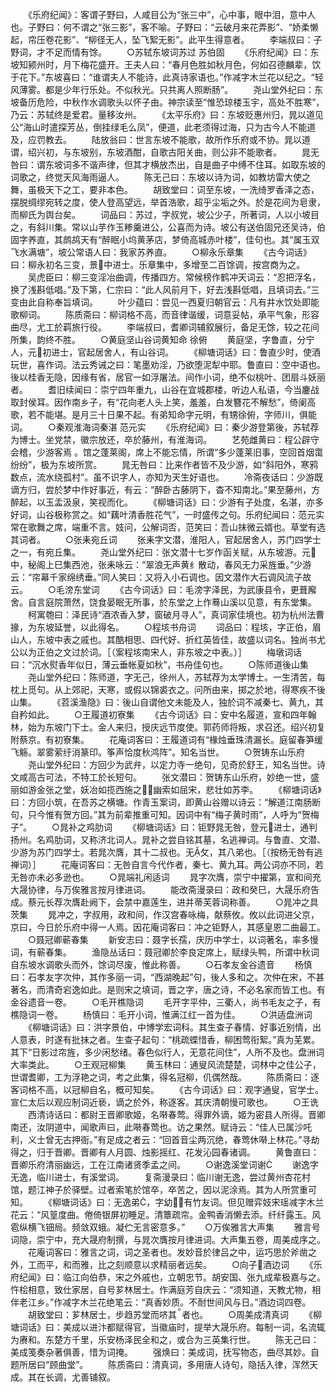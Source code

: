 <!-- { "loadSidebar": true } -->
　　《乐府纪闻》：客谓子野曰，人咸目公为“张三中”，心中事，眼中泪，意中人也。子野曰：何不谓之“张三影”，客不喻。子野曰：“云破月来花弄影”、“娇柔懒起，帘压卷花影”、“柳径无人，坠飞絮无影”。此平生得意者。
　　李端叔曰：子野词，才不足而情有馀。
　　○苏轼东坡词苏过  苏伯固
　　《乐府纪闻》曰：东坡知颍州时，月下梅花盛开。王夫人曰：“春月色胜如秋月色，何如召德麟辈，饮于花下。”东坡喜曰：“谁谓夫人不能诗，此真诗家语也。”作减字木兰花以纪之。“轻风薄雾。都是少年行乐处。不似秋光。只共离人照断肠”。
　　尧山堂外纪曰：东坡备历危险，中秋作水调歌头以怀子由。神宗读至“惟恐琼楼玉宇，高处不胜寒”，乃云：苏轼终是爱君。量移汝州。
　　《太平乐府》曰：东坡贬惠州归，晁以道见公“海山时遣探芳丛，倒挂绿毛么凤”，便道，此老须得过海，只为古今人不能道及，应罚教去。
　　陆放翁曰：世言东坡不能歌，故所作乐府或不协。晁以道谓，绍兴初，与东坡别，东坡酒酣，自歌古阳关曲，则公非不能歌者。
　　晁无咎曰：谓东坡词多不谐声律，但其才横放杰出，自是曲子中缚不住耳。如取东坡的词歌之，终觉天风海雨逼人。
　　陈无己曰：东坡以诗为词，如教坊雷大使之舞，虽极天下之工，要非本色。
　　胡致堂曰：词至东坡，一洗绮罗香泽之态，摆脱绸缪宛转之度，使人登高望远，举首浩歌，超乎尘垢之外。於是花间为皂隶，而柳氏为舆台矣。
　　词品曰：苏过，字叔党，坡公少子，所著词，人以小坡目之，有斜川集。常以山芋作玉糁羹进公，公喜而为诗。坡公有送伯固兄还吴诗，伯固字养直，其鹧鸪天有“醉眠小坞黄茅店，梦倚高城赤叶楼”，佳句也。其“属玉双飞水满塘”，坡公常语人曰：我家苏养直。
　　○柳永乐章集
　　《古今词话》曰：柳永初名三变，景中进士。乐章集中，多增至二百馀调，按宫商为之。
　　吴虎臣曰：柳三变淫冶曲调，传播四方。常候榜作鹤冲天词云：“忍把浮名，换了浅斟低唱。”及下第，仁宗曰：“此人风前月下，好去浅斟低唱，且填词去。”三变由此自称奉旨填词。
　　叶少蕴曰：尝见一西夏归朝官云：凡有井水饮处即能歌柳词。
　　陈质斋曰：柳词格不高，而音律谐缓，词意妥帖，承平气象，形容曲尽，尤工於羁旅行役。
　　李端叔曰，耆卿词辅叙展衍，备足无馀，较之花间所集，韵终不胜。
　　○黄庭坚山谷词黄知命  徐俯
　　黄庭坚，字鲁直，分宁人，元初进士，官起居舍人，有山谷词。
　　《柳塘词话》曰：鲁直少时，使酒玩世，喜作词。法云秀诫之曰：笔墨劝淫，乃欲堕泥犁中耶。鲁直曰：空中语也。後以桂香无隐，因缘有省，居官一如浮屠法。间作小词，绝不似桃叶、团扇斗妖丽者。
　　耆旧续闻曰：崇宁四年重九，山谷在宜城郡楼，听边人私语，今当鏖战取封侯耳。因作南乡子，有“花向老人头上笑，羞羞，白发簪花不解愁”，倚阑高歌，若不能堪。是月三十日果不起。有弟知命字元明，有甥徐俯，字师川，俱能词。
　　○秦观淮海词秦湛  范元实
　　《乐府纪闻》曰：秦少游登第後，苏轼荐为博士。坐党禁，徽宗放还，卒於藤州，有淮海词。
　　艺苑雌黄曰：程公辟守会稽，少游客焉  。馆之蓬莱阁，席上不能忘情，所谓“多少蓬莱旧事，空回首烟霭纷纷”，极为东坡所赏。
　　晁无咎曰：比来作者皆不及少游，如“斜阳外，寒鸦数点，流水绕孤村”。虽不识字人，亦知为天生好语也。
　　冷斋夜话曰：少游既谪方归，尝於梦中作好事近，有云：“醉卧古藤阴下，杳不知南北。”果至藤州，方醉起，以玉盂汲泉，笑视而化。
　　《柳塘词话》曰：少游有子处度，名湛，亦多好词，山谷极称赏之。如“藕叶清香胜花气”，一时盛传之句。乐府纪闻曰：范元实常在歌舞之席，端重不言。妓问，公解词否，范笑曰：吾山抹微云婿也。草堂有选其词者。
　　○张耒宛丘词
　　张耒字文潜，淮阳人，官起居舍人，苏门四学士之一，有宛丘集。
　　尧山堂外纪曰：张文潜十七岁作函关赋，从东坡游。元中，秘阁上巳集西池，张耒咏云：“翠浪无声黄纟散动，春风无力采旌垂。”少游云：“帘幕千家绵绣垂。”同人笑曰：又将入小石调也。因文潜作大石调风流子故云。
　　○毛滂东堂词
　　《古今词话》曰：毛滂字泽民，为武康县令，更葺廨舍。自言庭院萧然，饶食晏眠无所事，於东堂之上作蓦山溪以见意，有东堂集。
　　柯寓匏曰：泽民诗“酒浓香入梦，窗破月寻人”，真词家佳境也。初为杭州法曹掾，为东坡延誉，以此得名。
　　○程垓书舟词
　　词品曰：程垓，字正伯，眉山人，东坡中表之戚也。其酷相思、四代好、折红英皆佳，故盛以词名。独尚书尤公以为正伯之文过於词。［（案程垓南宋人，非东坡之中表。）］
　　梅墩词话曰：“沉水熨香年似日，薄云垂帐夏如秋”，书舟佳句也。
　　○陈师道後山集
　　尧山堂外纪曰：陈师道，字无己，徐州人，苏轼荐为太学博士。一生清苦，每枕上觅句。从上郊祀，天寒，或假以锦裘衣之。问所由来，掷之於地，得寒疾不後山集。
　　《苕溪渔隐》曰：後山自谓他文未能及人，独於词不减秦七、黄九，其自矜如此。
　　○王履道初寮集
　　《古今词话》曰：安中名履道，宣和四年翰林，始为东坡门下士。金人来归，授庆远节度使。郭药师将叛，求召还。绍兴初复附蔡京。有初寮集。
　　花庵词客曰：王履道词有“椽烛垂珠清漏长。庭留春笋缓飞觞。翠雾萦纡消篆印。筝声恰度秋鸿阵”。知名当世。
　　○贺铸东山乐府
　　尧山堂外纪曰：方回少为武弁，以定力寺一绝句，见奇於舒王，知名当世。诗文咸高古可法，不特工於长短句。
　　张文潜曰：贺铸东山乐府，妙绝一世，盛丽如游金张之堂，妖冶如揽西施之，幽索如屈宋，悲壮如苏李。
　　《柳塘词话》曰：方回小筑，在吾苏之横塘。作青玉案词，即黄山谷赠以诗云：“解道江南肠断句，只今惟有贺方回。”其为前辈推重可知。因词中有“梅子黄时雨”，人呼为“贺梅子”。
　　○晁补之鸡肋词
　　《柳塘词话》曰：钜野晁无咎，登元进士，通判扬州。名鸡肋词，又称济北词人。晁补之尝自铭其墓，名逃禅词。与鲁直、文潜、少游为苏门四学士。若晁次膺，其十二叔也。无攵，其八弟也。［（按杨无咎有逃禅词）］
　　花庵词客曰：无咎自言今代作者，秦七、黄九耳。两公词亦不同，若无咎亦未必多逊也。
　　○晁端礼闲适词
　　晁字次膺，崇宁中擢第，宣和间充大晟协律，与万俟雅言按月律进词。
　　能改斋漫录曰：政和癸巳，大晟乐府告成。蔡元长荐次膺赴阙下，会禁中嘉莲生，进并蒂芙蓉词称善。
　　○晁冲之具茨集
　　晁冲之，字叔用，政和间，作汉宫春咏梅，献蔡攸。攸以此词进父京，京曰，今日於乐府中得一人焉。因花庵词客曰：冲之钜野人，其感皇恩二曲最工。
　　○聂冠卿蕲春集
　　新安志曰：聂字长孺，庆历中学士，以词著名，率多慢词，有蕲春集。
　　渔隐丛话曰：聂冠卿於李良定席上，赋绿头鸭，所谓中秋词自东坡水调歌头而外，馀词尽废，惟此称善。
　　○石孝友金谷遗音
　　杨慎曰：石孝友字次仲，其作多丽一词，“西湖晚起”句，後人多和之。次仲在宋，不甚著名，而清奇宕逸如此。是则宋之填词，晋之字，唐之诗，不必名家而皆工也。有金谷遗音一卷。
　　○毛开樵隐词
　　毛开字平仲，三衢人，尚书毛友之子，有樵隐词一卷。
　　杨慎曰：毛开小词，惟满江红一首为佳。
　　○洪适盘洲词
　　《柳塘词话》曰：洪字景伯，中博学宏词科。其生查子春情、好事近别情，出人意表，时遂有批抹之者。生查子起句：“桃疏蝶惜香，柳困莺衔絮。”真为芜累。其下“日影过帘旌，多少闲愁绪。春色似行人，无意花间住”，人所不及也。盘洲词大率类此。
　　○王观冠柳集
　　黄玉林曰：通叟风流楚楚，词林中之佳公子，世谓耆卿，工为浮艳之词，考之此集，得名冠柳，仉偶然哉。
　　陈质斋曰：逐客词格不高，以冠柳自名，概可知矣。
　　《古今词话》曰：观字通叟，官学士。宣仁太后以观应制词近亵，谪之於外，称逐客。其庆清朝慢可歌也。
　　○王诜
　　西清诗话曰：都尉王晋卿歌姬，名啭春莺。得罪外谪，姬为密县人所得。晋卿南还，汝阴道中，闻歌声曰，此啭春莺也。访之果然。赋诗云：“佳人已属沙吒利，义士曾无古押衙。”有足成之者云：“回首音尘两沉绝，春莺休啭上林花。”寻劫得之，归于晋卿。晋卿有人月圆、烛影摇红、花发沁园春诸调。
　　黄鲁直曰：晋卿乐府清丽幽远，工在江南诸贤季孟之间。
　　○谢逸溪堂词谢
　　谢逸字无逸，临川进士，有溪堂词。
　　复斋漫录曰：临川谢无逸，尝过黄州杏花村馆，题江神子於驿壁。过者索笔於馆卒，卒苦之，因以泥涂焉。其为人所赏重可知。
　　《柳塘词话》曰：无逸弟，字幼，有竹友词。但见赠弈妓宋瑶减字木兰花云：“风篁度曲。倦倚银屏初睡足。清簟疏帘。金鸭香消懒去添。纤纤露玉。风雹纵横飞钿局。频敛双蛾。凝伫无言密意多。”
　　○万俟雅言大声集
　　雅言号词隐，崇宁中，充大晟府制撰，与晁次膺按月律进词。大声集五卷，周美成序之。
　　花庵词客曰：雅言之词，词之圣者也。发妙音於律吕之中，运巧思於斧凿之外，工而平，和而雅，比之刻顺意以求精丽者远矣。
　　○向子酒边词
　　《乐府纪闻》曰：临江向伯恭，宋之外戚也，立朝忠节。胡安国、张九成辈极嘉与之。忤桧相意，致仕家居，自号芗林居士。作满庭芳自庆云：“须知道，天教尤物，相伴老江乡。”作减字木兰花绝笔云：“真香妙质。不耐世间风与日。”酒边词四卷。
　　胡致堂曰：芗林居士，步趋苏堂而哜其者也。
　　○周美成清真词
　　《柳塘词话》曰：美成以进汴都赋得官，当徽庙时，提举大晟乐府。每制一词，名流辄为赓和。东楚方千里，乐安杨泽民全和之，或合为三英集行世。
　　陈无己曰：美成笺奏杂著俱善，惜为词掩。
　　强焕曰：美成词，抚写物态，曲尽其妙。自题所居曰“顾曲堂”。
　　陈质斋曰：清真词，多用唐人诗句，隐括入律，浑然天成。其在长调，尤善铺叙。
